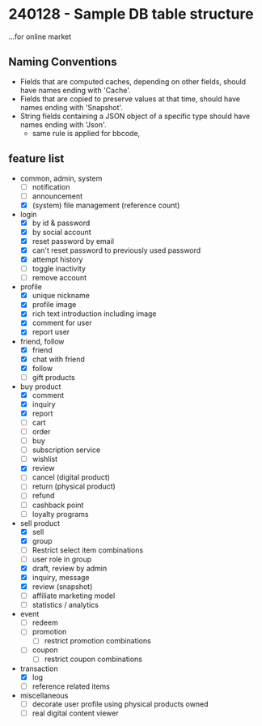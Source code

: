 # 240128 - Sample DB table structure

...for online market

## Naming Conventions

- Fields that are computed caches, depending on other fields, should have names ending with 'Cache'.
- Fields that are copied to preserve values at that time, should have names ending with 'Snapshot'.
- String fields containing a JSON object of a specific type should have names ending with 'Json'.
  - same rule is applied for bbcode,

## feature list

- common, admin, system
  - [ ] notification
  - [ ] announcement
  - [x] (system) file management (reference count)
- login
  - [x] by id & password
  - [x] by social account
  - [x] reset password by email
  - [x] can't reset password to previously used password
  - [x] attempt history
  - [ ] toggle inactivity
  - [ ] remove account
- profile
  - [x] unique nickname
  - [x] profile image
  - [x] rich text introduction including image
  - [x] comment for user
  - [x] report user
- friend, follow
  - [x] friend
  - [x] chat with friend
  - [x] follow
  - [ ] gift products
- buy product
  - [x] comment
  - [x] inquiry
  - [x] report
  - [ ] cart
  - [ ] order
  - [ ] buy
  - [ ] subscription service
  - [ ] wishlist
  - [x] review
  - [ ] cancel (digital product)
  - [ ] return (physical product)
  - [ ] refund
  - [ ] cashback point
  - [ ] loyalty programs
- sell product
  - [x] sell
  - [x] group
  - [ ] Restrict select item combinations
  - [ ] user role in group
  - [x] draft, review by admin
  - [x] inquiry, message
  - [x] review (snapshot)
  - [ ] affiliate marketing model
  - [ ] statistics / analytics
- event
  - [ ] redeem
  - [ ] promotion
    - [ ] restrict promotion combinations
  - [ ] coupon
    - [ ] restrict coupon combinations
- transaction
  - [x] log
  - [ ] reference related items
- miscellaneous
  - [ ] decorate user profile using physical products owned
  - [ ] real digital content viewer
